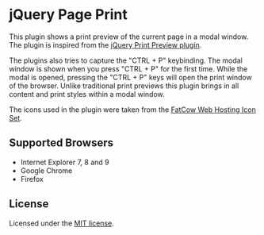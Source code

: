 # jQuery Page Print
This plugin shows a print preview of the current page in a modal window.
The plugin is inspired from the [jQuery Print Preview plugin](https://github.com/etimbo/jquery-print-preview-plugin).

The plugins also tries to capture the "CTRL + P" keybinding. The modal window is shown when you press "CTRL + P" for the first time. While the modal is opened, pressing the "CTRL + P" keys will open the print window of the browser.
Unlike traditional print previews this plugin brings in all content and print styles within a modal window.

The icons used in the plugin were taken from the [FatCow Web Hosting Icon Set](http://www.fatcow.com/free-icons).

## Supported Browsers
- Internet Explorer 7, 8 and 9
- Google Chrome
- Firefox

## License
Licensed under the [MIT license](http://www.opensource.org/licenses/mit-license.php).